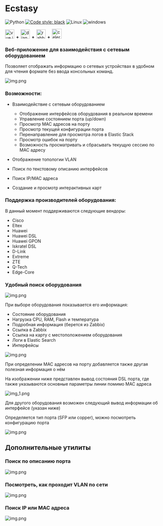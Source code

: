 # Ecstasy

![Python](https://img.shields.io/badge/python-3.8+-blue.svg)
[![Code style: black](https://img.shields.io/badge/code_style-black-black.svg)](https://github.com/psf/black)
![Linux](https://img.shields.io/badge/Linux-supported-blue.svg)
![windows](https://img.shields.io/badge/Windows-not_supported-red.svg)

<div>
<img src="https://www.vectorlogo.zone/logos/vuejs/vuejs-icon.svg" alt="vue.js" width="30" height="30"/>
<strong style="padding: 2px; vertical-align: text-bottom">+</strong>
<img src="https://cdn.worldvectorlogo.com/logos/django.svg" alt="django" width="30" height="30"/>
<strong style="padding: 2px; vertical-align: text-bottom">+</strong>
<img src="https://www.vectorlogo.zone/logos/rabbitmq/rabbitmq-icon.svg" alt="rabbitmq" width="30" height="30"/>
<strong style="padding: 2px; vertical-align: text-bottom">+</strong>
<img src="https://codeguida.com/media/post_title/celery-logo.png" alt="celery" width="32" height="32"/>
</div>

### Веб-приложение для взаимодействия с сетевым оборудованием

Позволяет отображать информацию о сетевых устройствах в удобном для чтения формате
без ввода консольных команд.

![img.png](img/img_3.png)

### Возможности:

- Взаимодействие с сетевым оборудованием
  - Отображение интерфейсов оборудования в реальном времени
  - Управление состоянием порта (up/down)
  - Просмотр MAC адресов на порту
  - Просмотр текущей конфигурации порта
  - Перенаправление для просмотра логов в Elastic Stack
  - Просмотр ошибок на порту
  - Возможность просматривать и сбрасывать текущую сессию по MAC адресу


- Отображение топологии VLAN
- Поиск по текстовому описанию интерфейсов
- Поиск IP/MAC адреса
- Создание и просмотр интерактивных карт

### Поддержка производителей оборудования:

В данный момент поддерживаются следующие вендоры:
- Cisco
- Eltex
- Huawei
- Huawei DSL
- Huawei GPON
- Iskratel DSL
- D-Link
- Extreme
- ZTE
- Q-Tech
- Edge-Core

### Удобный поиск оборудования

![img.png](img/img_4.png)

При выборе оборудования показывается его информация:

- Состояние оборудования
- Нагрузка CPU, RAM, Flash и температура
- Подробная информация (берется из Zabbix)
- Ссылка в Zabbix
- Ссылка на карту с местоположением оборудования
- Логи в Elastic Search
- Интерфейсы


![img.png](img/img.png)


При определении MAC адресов на порту добавляется также другая полезная информация о нём

На изображении ниже представлен вывод состояния DSL порта, где также указываются
основные параметры линии помимо MAC адреса

![img_1.png](img/img_1.png)

Для другого оборудования возможен следующий вывод информации об интерфейсе (указан ниже)

Определяется тип порта (SFP или copper), можно посмотреть конфигурацию порта


![img.png](img/img_2.png)

## Дополнительные утилиты

### Поиск по описанию порта

![img.png](img/img_5.png)

### Посмотреть, как проходит VLAN по сети

![img.png](img/img_6.png)

### Поиск IP или MAC адреса

![img.png](img/img_7.png)
